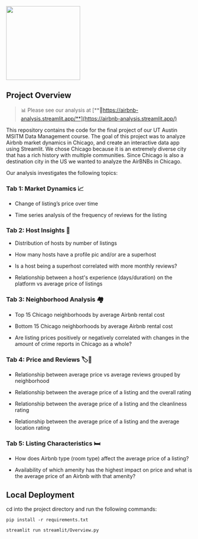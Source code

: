 <img src="https://upload.wikimedia.org/wikipedia/commons/thumb/6/69/Airbnb_Logo_B%C3%A9lo.svg/1280px-Airbnb_Logo_B%C3%A9lo.svg.png" height="200"/>

## Project Overview

> 📊 Please see our analysis at [**🔗https://airbnb-analysis.streamlit.app/**](https://airbnb-analysis.streamlit.app/)

This repository contains the code for the final project of our UT Austin MSITM Data Management course. The goal of this project was to analyze Airbnb market dynamics in Chicago, and create an interactive data app using Streamlit. We chose Chicago because it is an extremely diverse city that  has a rich history with multiple communities. Since Chicago is also a destination city in the US we wanted to analyze the AirBNBs in Chicago.

Our analysis investigates the following topics:

### Tab 1: Market Dynamics 📈

* Change of listing’s price over time

* Time series analysis of the frequency of reviews for the listing

### Tab 2: Host Insights 👤

* Distribution of hosts by number of listings 

* How many hosts have a profile pic and/or are a superhost 

* Is a host being a superhost correlated with more monthly reviews? 

* Relationship between a host's experience (days/duration) on the platform vs average price of listings

### Tab 3: Neighborhood Analysis 🏘️

* Top 15 Chicago neighborhoods by average Airbnb rental cost

* Bottom 15 Chicago neighborhoods by average Airbnb rental cost

* Are listing prices positively or negatively correlated with changes in the amount of crime reports in Chicago as a whole?

### Tab 4: Price and Reviews 🏷️💬

* Relationship between average price vs average reviews grouped by neighborhood 

* Relationship between the average price of a listing and the overall rating 

* Relationship between the average price of a listing and the cleanliness rating 

* Relationship between the average price of a listing and the average location rating 

### Tab 5: Listing Characteristics 🛏️

* How does Airbnb type (room type) affect the average price of a listing? 

* Availability of which amenity has the highest impact on price and what is the average price of an Airbnb with that amenity?

## Local Deployment

cd into the project directory and run the following commands:

```
pip install -r requirements.txt
```

```bash
streamlit run streamlit/Overview.py
```